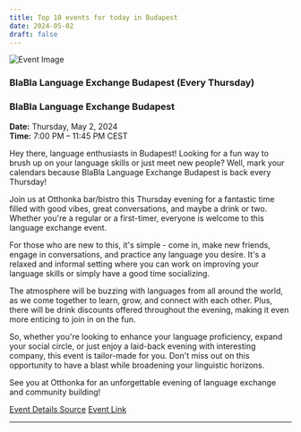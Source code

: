 ```yaml
---
title: Top 10 events for today in Budapest
date: 2024-05-02
draft: false
---
```


![Event Image](https://scontent-fra5-1.xx.fbcdn.net/v/t39.30808-6/438099201_735167668818090_2933269830199953068_n.jpg?stp=dst-jpg_p720x720&_nc_cat=102&ccb=1-7&_nc_sid=5f2048&_nc_ohc=_7FDz0mYcP0Q7kNvgHEnaX1&_nc_ht=scontent-fra5-1.xx&oh=00_AfDTxrrFxOrRrEdWTVCk5Xn2OZZg7zpEvVAxoEoppRzv4g&oe=6638DC5F)

 ### BlaBla Language Exchange Budapest (Every Thursday)

### BlaBla Language Exchange Budapest

**Date:** Thursday, May 2, 2024  
**Time:** 7:00 PM – 11:45 PM CEST

Hey there, language enthusiasts in Budapest! Looking for a fun way to brush up on your language skills or just meet new people? Well, mark your calendars because BlaBla Language Exchange Budapest is back every Thursday! 

Join us at Otthonka bar/bistro this Thursday evening for a fantastic time filled with good vibes, great conversations, and maybe a drink or two. Whether you're a regular or a first-timer, everyone is welcome to this language exchange event.

For those who are new to this, it's simple - come in, make new friends, engage in conversations, and practice any language you desire. It's a relaxed and informal setting where you can work on improving your language skills or simply have a good time socializing.

The atmosphere will be buzzing with languages from all around the world, as we come together to learn, grow, and connect with each other. Plus, there will be drink discounts offered throughout the evening, making it even more enticing to join in on the fun.

So, whether you're looking to enhance your language proficiency, expand your social circle, or just enjoy a laid-back evening with interesting company, this event is tailor-made for you. Don't miss out on this opportunity to have a blast while broadening your linguistic horizons.

See you at Otthonka for an unforgettable evening of language exchange and community building!

[Event Details Source](#)
[Event Link](https://facebook.com/events/1588131338397939)

---
